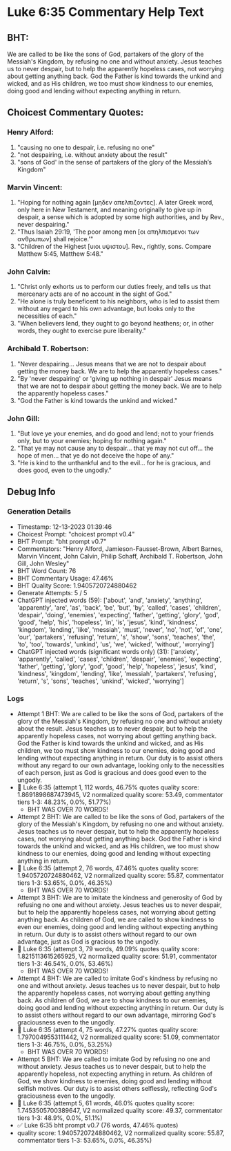 # Luke 6:35 Commentary Help Text

## BHT:
We are called to be like the sons of God, partakers of the glory of the Messiah's Kingdom, by refusing no one and without anxiety. Jesus teaches us to never despair, but to help the apparently hopeless cases, not worrying about getting anything back. God the Father is kind towards the unkind and wicked, and as His children, we too must show kindness to our enemies, doing good and lending without expecting anything in return.

## Choicest Commentary Quotes:
### Henry Alford:
1. "causing no one to despair, i.e. refusing no one" 
2. "not despairing, i.e. without anxiety about the result"
3. "sons of God' in the sense of partakers of the glory of the Messiah’s Kingdom"

### Marvin Vincent:
1. "Hoping for nothing again [μηδεν απελπιζοντες]. A later Greek word, only here in New Testament, and meaning originally to give up in despair, a sense which is adopted by some high authorities, and by Rev., never despairing."
2. "Thus Isaiah 29:19, 'The poor among men [οι απηλπισμενοι των ανθρωπων] shall rejoice.'"
3. "Children of the Highest [υιοι υψιστου]. Rev., rightly, sons. Compare Matthew 5:45, Matthew 5:48."

### John Calvin:
1. "Christ only exhorts us to perform our duties freely, and tells us that mercenary acts are of no account in the sight of God."
2. "He alone is truly beneficent to his neighbors, who is led to assist them without any regard to his own advantage, but looks only to the necessities of each."
3. "When believers lend, they ought to go beyond heathens; or, in other words, they ought to exercise pure liberality."

### Archibald T. Robertson:
1. "Never despairing... Jesus means that we are not to despair about getting the money back. We are to help the apparently hopeless cases."
2. "By 'never despairing' or 'giving up nothing in despair' Jesus means that we are not to despair about getting the money back. We are to help the apparently hopeless cases."
3. "God the Father is kind towards the unkind and wicked."

### John Gill:
1. "But love ye your enemies, and do good and lend; not to your friends only, but to your enemies; hoping for nothing again." 
2. "That ye may not cause any to despair... that ye may not cut off... the hope of men... that ye do not deceive the hope of any." 
3. "He is kind to the unthankful and to the evil... for he is gracious, and does good, even to the ungodly."


## Debug Info
### Generation Details
- Timestamp: 12-13-2023 01:39:46
- Choicest Prompt: "choicest prompt v0.4"
- BHT Prompt: "bht prompt v0.7"
- Commentators: "Henry Alford, Jamieson-Fausset-Brown, Albert Barnes, Marvin Vincent, John Calvin, Philip Schaff, Archibald T. Robertson, John Gill, John Wesley"
- BHT Word Count: 76
- BHT Commentary Usage: 47.46%
- BHT Quality Score: 1.9405720724880462
- Generate Attempts: 5 / 5
- ChatGPT injected words (59):
	['about', 'and', 'anxiety', 'anything', 'apparently', 'are', 'as', 'back', 'be', 'but', 'by', 'called', 'cases', 'children', 'despair', 'doing', 'enemies', 'expecting', 'father', 'getting', 'glory', 'god', 'good', 'help', 'his', 'hopeless', 'in', 'is', 'jesus', 'kind', 'kindness', 'kingdom', 'lending', 'like', 'messiah', 'must', 'never', 'no', 'not', 'of', 'one', 'our', 'partakers', 'refusing', 'return', 's', 'show', 'sons', 'teaches', 'the', 'to', 'too', 'towards', 'unkind', 'us', 'we', 'wicked', 'without', 'worrying']
- ChatGPT injected words (significant words only) (31):
	['anxiety', 'apparently', 'called', 'cases', 'children', 'despair', 'enemies', 'expecting', 'father', 'getting', 'glory', 'god', 'good', 'help', 'hopeless', 'jesus', 'kind', 'kindness', 'kingdom', 'lending', 'like', 'messiah', 'partakers', 'refusing', 'return', 's', 'sons', 'teaches', 'unkind', 'wicked', 'worrying']

### Logs
- Attempt 1 BHT: We are called to be like the sons of God, partakers of the glory of the Messiah's Kingdom, by refusing no one and without anxiety about the result. Jesus teaches us to never despair, but to help the apparently hopeless cases, not worrying about getting anything back. God the Father is kind towards the unkind and wicked, and as His children, we too must show kindness to our enemies, doing good and lending without expecting anything in return. Our duty is to assist others without any regard to our own advantage, looking only to the necessities of each person, just as God is gracious and does good even to the ungodly.
- 🔄 Luke 6:35 (attempt 1, 112 words, 46.75% quotes quality score: 1.8691898687473945, V2 normalized quality score: 53.49, commentator tiers 1-3: 48.23%, 0.0%, 51.77%) 
	- BHT WAS OVER 70 WORDS!
- Attempt 2 BHT: We are called to be like the sons of God, partakers of the glory of the Messiah's Kingdom, by refusing no one and without anxiety. Jesus teaches us to never despair, but to help the apparently hopeless cases, not worrying about getting anything back. God the Father is kind towards the unkind and wicked, and as His children, we too must show kindness to our enemies, doing good and lending without expecting anything in return.
- 🔄 Luke 6:35 (attempt 2, 76 words, 47.46% quotes quality score: 1.9405720724880462, V2 normalized quality score: 55.87, commentator tiers 1-3: 53.65%, 0.0%, 46.35%) 
	- BHT WAS OVER 70 WORDS!
- Attempt 3 BHT: We are to imitate the kindness and generosity of God by refusing no one and without anxiety. Jesus teaches us to never despair, but to help the apparently hopeless cases, not worrying about getting anything back. As children of God, we are called to show kindness to even our enemies, doing good and lending without expecting anything in return. Our duty is to assist others without regard to our own advantage, just as God is gracious to the ungodly.
- 🔄 Luke 6:35 (attempt 3, 79 words, 49.09% quotes quality score: 1.8215113615265925, V2 normalized quality score: 51.91, commentator tiers 1-3: 46.54%, 0.0%, 53.46%) 
	- BHT WAS OVER 70 WORDS!
- Attempt 4 BHT: We are called to imitate God's kindness by refusing no one and without anxiety. Jesus teaches us to never despair, but to help the apparently hopeless cases, not worrying about getting anything back. As children of God, we are to show kindness to our enemies, doing good and lending without expecting anything in return. Our duty is to assist others without regard to our own advantage, mirroring God's graciousness even to the ungodly.
- 🔄 Luke 6:35 (attempt 4, 75 words, 47.27% quotes quality score: 1.7970049553111442, V2 normalized quality score: 51.09, commentator tiers 1-3: 46.75%, 0.0%, 53.25%) 
	- BHT WAS OVER 70 WORDS!
- Attempt 5 BHT: We are called to imitate God by refusing no one and without anxiety. Jesus teaches us to never despair, but to help the apparently hopeless, not expecting anything in return. As children of God, we show kindness to enemies, doing good and lending without selfish motives. Our duty is to assist others selflessly, reflecting God's graciousness even to the ungodly.
- 🔄 Luke 6:35 (attempt 5, 61 words, 46.0% quotes quality score: 1.7453505700389647, V2 normalized quality score: 49.37, commentator tiers 1-3: 48.9%, 0.0%, 51.1%)
- ✅ Luke 6:35 bht prompt v0.7 (76 words, 47.46% quotes)
- quality score: 1.9405720724880462, V2 normalized quality score: 55.87, commentator tiers 1-3: 53.65%, 0.0%, 46.35%)